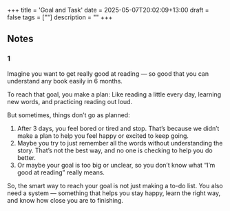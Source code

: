 +++
title = 'Goal and Task'
date = 2025-05-07T20:02:09+13:00
draft = false
tags = [""]
description = ""
+++


## Notes

### 1 
Imagine you want to get really good at reading — so good that you can understand any book easily in 6 months.

To reach that goal, you make a plan:
Like reading a little every day, learning new words, and practicing reading out loud.

But sometimes, things don’t go as planned:
1. After 3 days, you feel bored or tired and stop. That’s because we didn’t make a plan to help you feel happy or excited to keep going.
2. Maybe you try to just remember all the words without understanding the story. That’s not the best way, and no one is checking to help you do better.
3. Or maybe your goal is too big or unclear, so you don’t know what “I’m good at reading” really means.  

So, the smart way to reach your goal is not just making a to-do list.
You also need a system — something that helps you stay happy, learn the right way, and know how close you are to finishing.